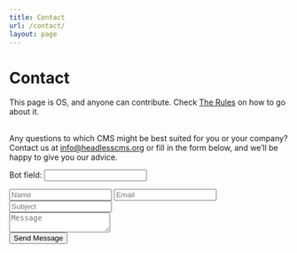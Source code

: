 ```yaml
---
title: Contact
url: /contact/
layout: page
---
```


# Contact

This page is OS, and anyone can contribute. Check [The Rules](%22/rules%22) on how to go about it.
<br/>
<br/>

Any questions to which CMS might be best suited for you or your company? Contact us at [info@headlesscms.org](mailto:info@headlesscms.org) or fill in the form below, and we’ll be happy to give you our advice.

<div class="inner contact" id="contact">
<div class="contact-form">
<form id="contact-us" name="contact" action="/thank-you" netlify netlify-honeypot="bot-field">
<p class="hidden"><label>Bot field: <input name="bot-field"></label></p>
<div class="col-xs-6 wow animated slideInLeft" data-wow-delay=".5s">
<input type="text" name="name" id="name" required="required" class="form" placeholder="Name" />
<input type="email" name="email" id="mail" required="required" class="form" placeholder="Email" />
<input type="text" name="subject" id="subject" required="required" class="form" placeholder="Subject" />
</div>
<div class="col-xs-6 wow animated slideInRight" data-wow-delay=".5s">
<textarea name="message" id="message" class="form textarea"  placeholder="Message"></textarea>
</div>
<div class="relative fullwidth col-xs-12">
<button type="submit" id="submit" name="submit" class="primary-btn">Send Message</button>
</div>
<div class="clear"></div>
</form>
</div>
</div>